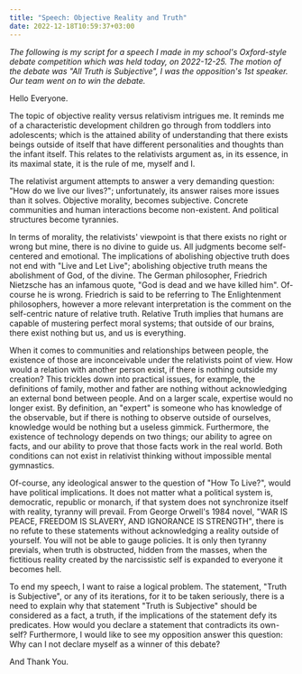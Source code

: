 ```yaml
---
title: "Speech: Objective Reality and Truth"
date: 2022-12-18T10:59:37+03:00
---
```


*The following is my script for a speech I made in my school's Oxford-style
debate competition which was held today, on 2022-12-25. The motion of the debate
was "All Truth is Subjective", I was the opposition's 1st speaker. Our team went
on to win the debate.*

Hello Everyone. 

The topic of objective reality versus relativism intrigues me. It reminds me of
a characteristic development children go through from toddlers into adolescents;
which is the attained ability of understanding that there exists beings outside
of itself that have different personalities and thoughts than the infant itself.
This relates to the relativists argument as, in its essence, in its maximal
state, it is the rule of me, myself and I. 

The relativist argument attempts to answer a very demanding question: "How do we
live our lives?"; unfortunately, its answer raises more issues than it solves.
Objective morality, becomes subjective. Concrete communities and human
interactions become non-existent. And political structures become tyrannies.

In terms of morality, the relativists' viewpoint is that there exists no right
or wrong but mine, there is no divine to guide us. All judgments become
self-centered and emotional. The implications of abolishing objective truth does
not end with "Live and Let Live"; abolishing objective truth means the
abolishment of God, of the divine. The German philosopher, Friedrich Nietzsche
has an infamous quote, "God is dead and we have killed him". Of-course he is
wrong. Friedrich is said to be referring to The Enlightenment philosophers,
however a more relevant interpretation is the comment on the self-centric nature
of relative truth. Relative Truth implies that humans are capable of mustering
perfect moral systems; that outside of our brains, there exist nothing but us,
and us is everything.

When it comes to communities and relationships between people, the existence of
those are inconceivable under the relativists point of view. How would
a relation with another person exist, if there is nothing outside my creation?
This trickles down into practical issues, for example, the definitions of
family, mother and father are nothing without acknowledging an external bond
between people. And on a larger scale, expertise would no longer exist. By
definition, an "expert" is someone who has knowledge of the observable, but if
there is nothing to observe outside of ourselves, knowledge would be nothing but
a useless gimmick. Furthermore, the existence of technology depends on two
things; our ability to agree on facts, and our ability to prove that those facts
work in the real world. Both conditions can not exist in relativist thinking
without impossible mental gymnastics.

Of-course, any ideological answer to the question of "How To Live?", would have
political implications. It does not matter what a political system is,
democratic, republic or monarch, if that system does not synchronize itself with
reality, tyranny will prevail. From George Orwell's 1984 novel, "WAR IS PEACE,
FREEDOM IS SLAVERY, AND IGNORANCE IS STRENGTH", there is no refute to these
statements without acknowledging a reality outside of yourself. You will not be
able to gauge policies. It is only then tyranny previals, when truth is
obstructed, hidden from the masses, when the fictitious reality created by the
narcissistic self is expanded to everyone it becomes hell.

To end my speech, I want to raise a logical problem. The statement, "Truth is
Subjective", or any of its iterations, for it to be taken seriously, there is
a need to explain why that statement "Truth is Subjective" should be considered
as a fact, a truth, if the implications of the statement defy its predicates.
How would you declare a statement that contradicts its own-self? Furthermore,
I would like to see my opposition answer this question: Why can I not declare
myself as a winner of this debate?

And Thank You.
